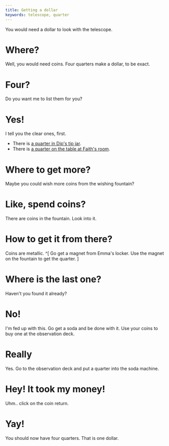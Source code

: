 ```yaml
---
title: Getting a dollar
keywords: telescope, quarter
---
```


You would need a dollar to look with the telescope.

# Where?
Well, you would need coins. Four quarters make a dollar, to be exact.

# Four?
Do you want me to list them for you?

# Yes!
I tell you the clear ones, first.
 - There is [a quarter in Dip's tip jar](060-tipjar.md).
 - There is [a quarter on the table at Faith's room](040-faith/010-faiths-room.md).

# Where to get more?
Maybe you could wish more coins from the wishing fountain?

# Like, spend coins?
There are coins in the fountain. Look into it.

# How to get it from there?
Coins are metallic. ^[ Go get a magnet from Emma's locker. Use the magnet on the fountain to get the quarter. ]

# Where is the last one?
Haven't you found it already?

# No!
I'm fed up with this. Go get a soda and be done with it. Use your coins to buy one at the observation deck.

# Really
Yes. Go to the observation deck and put a quarter into the soda machine.

# Hey! It took my money!
Uhm.. click on the coin return.

# Yay!
You should now have four quarters. That is one dollar.
